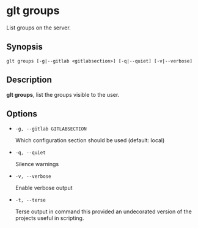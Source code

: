 # glt groups

List groups on the server.

## Synopsis

```
glt groups [-g|--gitlab <gitlabsection>] [-q|--quiet] [-v|--verbose]
```

## Description

**glt groups**, list the groups visible to the user.

## Options

- `-g, --gitlab GITLABSECTION`

  Which configuration section should be used (default: local)

- `-q, --quiet`

  Silence warnings

- `-v, --verbose`

  Enable verbose output

- `-t, --terse`

  Terse output in command this provided an undecorated version of
  the projects useful in scripting.
